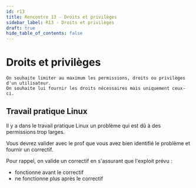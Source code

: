 ```yaml
---
id: r13
title: Rencontre 13 - Droits et privilèges
sidebar_label: R13 - Droits et privilèges
draft: true
hide_table_of_contents: false
---
```


# Droits et privilèges

```text
On souhaite limiter au maximum les permissions, droits ou privilèges d'un utilisateur. 
On souhaite lui fournir les droits nécessaires mais uniquement ceux-ci.
```

## Travail pratique Linux

Il y a dans le travail pratique Linux un problème qui est dû à des permissions trop larges.

Vous devrez valider avec le prof que vous avez bien identifié le problème et fournir un correctif.

Pour rappel, on valide un correctif en s'assurant que l'exploit prévu :
- fonctionne avant le correctif
- ne fonctionne plus après le correctif

